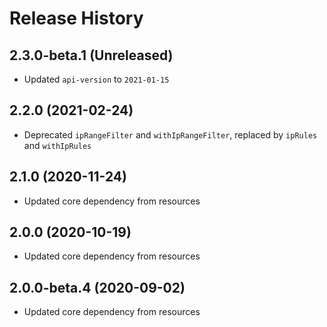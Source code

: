 # Release History

## 2.3.0-beta.1 (Unreleased)

- Updated `api-version` to `2021-01-15`

## 2.2.0 (2021-02-24)

- Deprecated `ipRangeFilter` and `withIpRangeFilter`, replaced by `ipRules` and `withIpRules`

## 2.1.0 (2020-11-24)

- Updated core dependency from resources

## 2.0.0 (2020-10-19)

- Updated core dependency from resources

## 2.0.0-beta.4 (2020-09-02)

- Updated core dependency from resources
